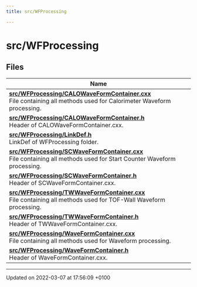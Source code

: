 ```yaml
---
title: src/WFProcessing

---
```


# src/WFProcessing



## Files

| Name           |
| -------------- |
| **[src/WFProcessing/CALOWaveFormContainer.cxx](/Files/CALOWaveFormContainer_8cxx.md#file-calowaveformcontainer.cxx)** <br>File containing all methods used for Calorimeter Waveform processing.  |
| **[src/WFProcessing/CALOWaveFormContainer.h](/Files/CALOWaveFormContainer_8h.md#file-calowaveformcontainer.h)** <br>Header of CALOWaveFormContainer.cxx.  |
| **[src/WFProcessing/LinkDef.h](/Files/WFProcessing_2LinkDef_8h.md#file-linkdef.h)** <br>LinkDef of WFProcessing folder.  |
| **[src/WFProcessing/SCWaveFormContainer.cxx](/Files/SCWaveFormContainer_8cxx.md#file-scwaveformcontainer.cxx)** <br>File containing all methods used for Start Counter Waveform processing.  |
| **[src/WFProcessing/SCWaveFormContainer.h](/Files/SCWaveFormContainer_8h.md#file-scwaveformcontainer.h)** <br>Header of SCWaveFormContainer.cxx.  |
| **[src/WFProcessing/TWWaveFormContainer.cxx](/Files/TWWaveFormContainer_8cxx.md#file-twwaveformcontainer.cxx)** <br>File containing all methods used for TOF-Wall Waveform processing.  |
| **[src/WFProcessing/TWWaveFormContainer.h](/Files/TWWaveFormContainer_8h.md#file-twwaveformcontainer.h)** <br>Header of TWWaveFormContainer.cxx.  |
| **[src/WFProcessing/WaveFormContainer.cxx](/Files/WaveFormContainer_8cxx.md#file-waveformcontainer.cxx)** <br>File containing all methods used for Waveform processing.  |
| **[src/WFProcessing/WaveFormContainer.h](/Files/WaveFormContainer_8h.md#file-waveformcontainer.h)** <br>Header of WaveFormContainer.cxx.  |






-------------------------------

Updated on 2022-03-07 at 17:56:09 +0100
